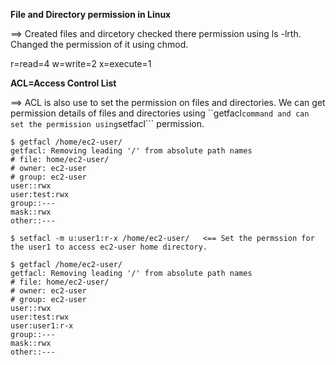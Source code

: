 **File and Directory permission in Linux**

==> Created files and dircetory checked there permission using ls -lrth. Changed the permission of it using chmod.

r=read=4
w=write=2
x=execute=1

**ACL=Access Control List**

==> ACL is also use to set the permission on files and directories. We can get permission details of files and directories using ``getfacl``` command and can set the permission using ```setfacl``` permission.

```
$ getfacl /home/ec2-user/
getfacl: Removing leading '/' from absolute path names
# file: home/ec2-user/
# owner: ec2-user
# group: ec2-user
user::rwx
user:test:rwx
group::---
mask::rwx
other::---

$ setfacl -m u:user1:r-x /home/ec2-user/   <== Set the permssion for the user1 to access ec2-user home directory.

$ getfacl /home/ec2-user/
getfacl: Removing leading '/' from absolute path names
# file: home/ec2-user/
# owner: ec2-user
# group: ec2-user
user::rwx
user:test:rwx
user:user1:r-x
group::---
mask::rwx
other::---
```
